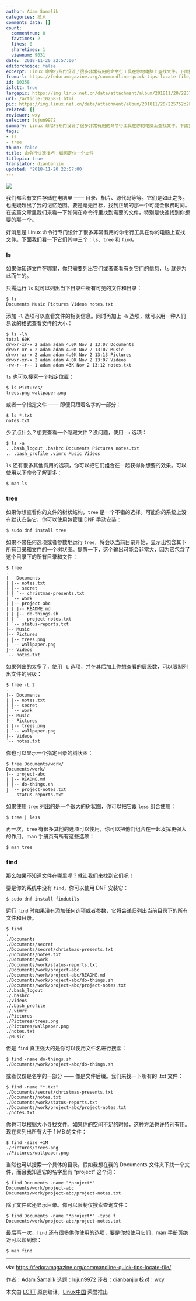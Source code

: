 ```yaml
---
author: Adam Šamalík
categories: 技术
comments_data: []
count:
  commentnum: 0
  favtimes: 2
  likes: 0
  sharetimes: 1
  viewnum: 9031
date: '2018-11-20 22:57:00'
editorchoice: false
excerpt: Linux 命令行专门设计了很多非常有用的命令行工具在你的电脑上查找文件。下面我们看一下它们其中三个：ls、tree 和 find。
fromurl: https://fedoramagazine.org/commandline-quick-tips-locate-file/
id: 10258
islctt: true
largepic: https://img.linux.net.cn/data/attachment/album/201811/20/225752o2klz0gnwwmbzust.jpg
url: /article-10258-1.html
pic: https://img.linux.net.cn/data/attachment/album/201811/20/225752o2klz0gnwwmbzust.jpg.thumb.jpg
related: []
reviewer: wxy
selector: lujun9972
summary: Linux 命令行专门设计了很多非常有用的命令行工具在你的电脑上查找文件。下面我们看一下它们其中三个：ls、tree 和 find。
tags:
- ls
- tree
thumb: false
title: 命令行快速技巧：如何定位一个文件
titlepic: true
translator: dianbanjiu
updated: '2018-11-20 22:57:00'
---
```


![](/data/attachment/album/201811/20/225752o2klz0gnwwmbzust.jpg)


我们都会有文件存储在电脑里 —— 目录、相片、源代码等等。它们是如此之多。也无疑超出了我的记忆范围。要是毫无目标，找到正确的那一个可能会很费时间。在这篇文章里我们来看一下如何在命令行里找到需要的文件，特别是快速找到你想要的那一个。


好消息是 Linux 命令行专门设计了很多非常有用的命令行工具在你的电脑上查找文件。下面我们看一下它们其中三个：`ls`、`tree` 和 `find`。


### ls


如果你知道文件在哪里，你只需要列出它们或者查看有关它们的信息，`ls` 就是为此而生的。


只需运行 `ls` 就可以列出当下目录中所有可见的文件和目录：



```
$ ls
Documents Music Pictures Videos notes.txt
```

添加 `-l` 选项可以查看文件的相关信息。同时再加上 `-h` 选项，就可以用一种人们易读的格式查看文件的大小：



```
$ ls -lh
total 60K
drwxr-xr-x 2 adam adam 4.0K Nov 2 13:07 Documents
drwxr-xr-x 2 adam adam 4.0K Nov 2 13:07 Music
drwxr-xr-x 2 adam adam 4.0K Nov 2 13:13 Pictures
drwxr-xr-x 2 adam adam 4.0K Nov 2 13:07 Videos
-rw-r--r-- 1 adam adam 43K Nov 2 13:12 notes.txt
```

`ls` 也可以搜索一个指定位置：



```
$ ls Pictures/
trees.png wallpaper.png
```

或者一个指定文件 —— 即便只跟着名字的一部分：



```
$ ls *.txt
notes.txt
```

少了点什么？想要查看一个隐藏文件？没问题，使用 `-a` 选项：



```
$ ls -a
. .bash_logout .bashrc Documents Pictures notes.txt
.. .bash_profile .vimrc Music Videos
```

`ls` 还有很多其他有用的选项，你可以把它们组合在一起获得你想要的效果。可以使用以下命令了解更多：



```
$ man ls
```

### tree


如果你想查看你的文件的树状结构，`tree` 是一个不错的选择。可能你的系统上没有默认安装它，你可以使用包管理 DNF 手动安装：



```
$ sudo dnf install tree
```

如果不带任何选项或者参数地运行 `tree`，将会以当前目录开始，显示出包含其下所有目录和文件的一个树状图。提醒一下，这个输出可能会非常大，因为它包含了这个目录下的所有目录和文件：



```
$ tree
.
|-- Documents
| |-- notes.txt
| |-- secret
| | `-- christmas-presents.txt
| `-- work
| |-- project-abc
| | |-- README.md
| | |-- do-things.sh
| | `-- project-notes.txt
| `-- status-reports.txt
|-- Music
|-- Pictures
| |-- trees.png
| `-- wallpaper.png
|-- Videos
`-- notes.txt
```

如果列出的太多了，使用 `-L` 选项，并在其后加上你想查看的层级数，可以限制列出文件的层级：



```
$ tree -L 2
.
|-- Documents
| |-- notes.txt
| |-- secret
| `-- work
|-- Music
|-- Pictures
| |-- trees.png
| `-- wallpaper.png
|-- Videos
`-- notes.txt
```

你也可以显示一个指定目录的树状图：



```
$ tree Documents/work/
Documents/work/
|-- project-abc
| |-- README.md
| |-- do-things.sh
| `-- project-notes.txt
`-- status-reports.txt
```

如果使用 `tree` 列出的是一个很大的树状图，你可以把它跟 `less` 组合使用：



```
$ tree | less
```

再一次，`tree` 有很多其他的选项可以使用，你可以把他们组合在一起发挥更强大的作用。man 手册页有所有这些选项：



```
$ man tree
```

### find


那么如果不知道文件在哪里呢？就让我们来找到它们吧！


要是你的系统中没有 `find`，你可以使用 DNF 安装它：



```
$ sudo dnf install findutils
```

运行 `find` 时如果没有添加任何选项或者参数，它将会递归列出当前目录下的所有文件和目录。



```
$ find
.
./Documents
./Documents/secret
./Documents/secret/christmas-presents.txt
./Documents/notes.txt
./Documents/work
./Documents/work/status-reports.txt
./Documents/work/project-abc
./Documents/work/project-abc/README.md
./Documents/work/project-abc/do-things.sh
./Documents/work/project-abc/project-notes.txt
./.bash_logout
./.bashrc
./Videos
./.bash_profile
./.vimrc
./Pictures
./Pictures/trees.png
./Pictures/wallpaper.png
./notes.txt
./Music
```

但是 `find` 真正强大的是你可以使用文件名进行搜索：



```
$ find -name do-things.sh
./Documents/work/project-abc/do-things.sh
```

或者仅仅是名字的一部分 —— 像是文件后缀。我们来找一下所有的 .txt 文件：



```
$ find -name "*.txt"
./Documents/secret/christmas-presents.txt
./Documents/notes.txt
./Documents/work/status-reports.txt
./Documents/work/project-abc/project-notes.txt
./notes.txt
```

你也可以根据大小寻找文件。如果你的空间不足的时候，这种方法也许特别有用。现在来列出所有大于 1 MB 的文件：



```
$ find -size +1M
./Pictures/trees.png
./Pictures/wallpaper.png
```

当然也可以搜索一个具体的目录。假如我想在我的 Documents 文件夹下找一个文件，而且我知道它的名字里有 “project” 这个词：



```
$ find Documents -name "*project*"
Documents/work/project-abc
Documents/work/project-abc/project-notes.txt
```

除了文件它还显示目录。你可以限制仅搜索查询文件：



```
$ find Documents -name "*project*" -type f
Documents/work/project-abc/project-notes.txt
```

最后再一次，`find` 还有很多供你使用的选项，要是你想使用它们，man 手册页绝对可以帮到你：



```
$ man find
```



---


via: <https://fedoramagazine.org/commandline-quick-tips-locate-file/>


作者：[Adam Šamalík](https://fedoramagazine.org/author/asamalik/) 选题：[lujun9972](https://github.com/lujun9972) 译者：[dianbanjiu](https://github.com/dianbanjiu) 校对：[wxy](https://github.com/wxy)


本文由 [LCTT](https://github.com/LCTT/TranslateProject) 原创编译，[Linux中国](https://linux.cn/) 荣誉推出